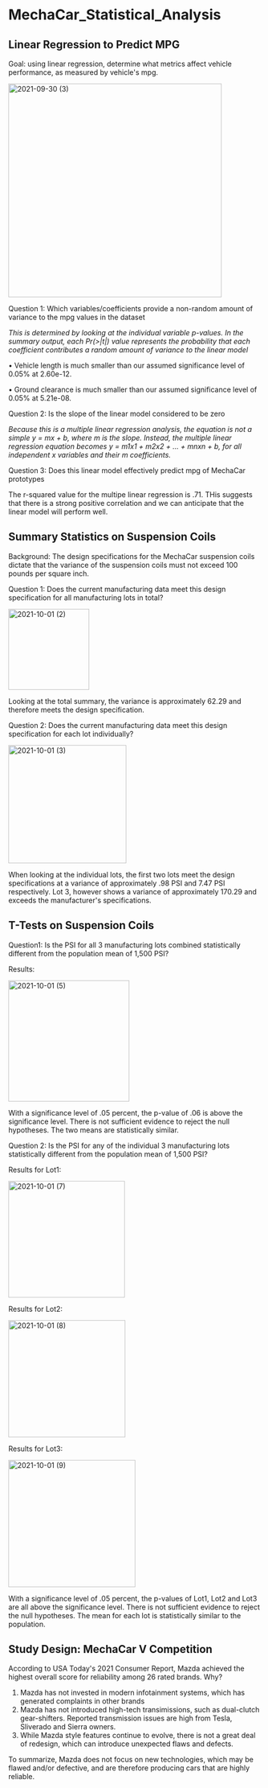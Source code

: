 # MechaCar_Statistical_Analysis

## Linear Regression to Predict MPG

Goal:  using linear regression, determine what metrics affect vehicle performance, as measured by vehicle's mpg.

<img width="425" alt="2021-09-30 (3)" src="https://user-images.githubusercontent.com/84471904/135563439-645c4a82-2b54-4d6f-823b-23e45a00ed3c.png">


Question 1:  Which variables/coefficients provide a non-random amount of variance to the mpg values in the dataset

_This is determined by looking at the individual variable p-values.  In the summary output, each Pr(>|t|) value represents the probability that each coefficient contributes a random amount of variance to the linear model_

•	Vehicle length is much smaller than our assumed significance level of 0.05% at 2.60e-12.

•	Ground clearance is much smaller than our assumed significance level of 0.05% at 5.21e-08.

Question 2:  Is the slope of the linear model considered to be zero

_Because this is a multiple linear regression analysis, the equation is not a simple y = mx + b, where m is the slope.  Instead, the multiple linear regression equation becomes y = m1x1 + m2x2 + … + mnxn + b, for all independent x variables and their m coefficients._

Question 3:  Does this linear model effectively predict mpg of MechaCar prototypes 

The r-squared value for the multipe linear regression is .71.  THis suggests that there is a strong positive correlation and we can anticipate that the linear model will perform well.  

## Summary Statistics on Suspension Coils

Background:  The design specifications for the MechaCar suspension coils dictate that the variance of the suspension coils must not exceed 100 pounds per square inch. 

Question 1: Does the current manufacturing data meet this design specification for all manufacturing lots in total?

<img width="161" alt="2021-10-01 (2)" src="https://user-images.githubusercontent.com/84471904/135667611-51dce5fa-be4a-472b-948a-1ddd53a627be.png">

Looking at the total summary, the variance is approximately 62.29 and therefore meets the design specification.


Question 2: Does the current manufacturing data meet this design specification for each lot individually? 

<img width="235" alt="2021-10-01 (3)" src="https://user-images.githubusercontent.com/84471904/135667793-f9bd88a8-e681-4c66-bd25-21d654b68b96.png">

When looking at the individual lots, the first two lots meet the design specifications at a variance of approximately .98 PSI and 7.47 PSI respectively.  Lot 3, however shows a variance of approximately 170.29 and exceeds the manufacturer's specifications.  

## T-Tests on Suspension Coils

Question1:  Is the PSI for all 3 manufacturing lots combined statistically different from the population mean of 1,500 PSI?

Results:

<img width="241" alt="2021-10-01 (5)" src="https://user-images.githubusercontent.com/84471904/135694695-180bb59b-3285-41f0-b80f-4de89987a61f.png">

With a significance level of .05 percent, the p-value of .06 is above the significance level.  There is not sufficient evidence to reject the null hypotheses.  The two means are statistically similar.  

Question 2:  Is the PSI for any of the individual 3 manufacturing lots statistically different from the population mean of 1,500 PSI?

Results for Lot1:

<img width="232" alt="2021-10-01 (7)" src="https://user-images.githubusercontent.com/84471904/135698065-25353f0c-638c-459d-8430-9b3357cfc28a.png">

Results for Lot2:

<img width="233" alt="2021-10-01 (8)" src="https://user-images.githubusercontent.com/84471904/135698101-76206c55-5a3e-453f-8a37-18bcb518d441.png">

Results for Lot3:

<img width="253" alt="2021-10-01 (9)" src="https://user-images.githubusercontent.com/84471904/135698144-d7cf3e53-ab21-4491-ba8f-71826d61241b.png">

With a significance level of .05 percent, the p-values of Lot1, Lot2 and Lot3 are all above the significance level.  There is not sufficient evidence to reject the null hypotheses.  The mean for each lot is statistically similar to the population.  

## Study Design: MechaCar V Competition

According to USA Today's 2021 Consumer Report, Mazda achieved the highest overall score for reliability among 26 rated brands.  Why?

1.  Mazda has not invested in modern infotainment systems, which has generated complaints in other brands
2.  Mazda has not introduced high-tech transimissions, such as dual-clutch gear-shifters.  Reported transmission issues are high from Tesla, Sliverado and Sierra owners. 
3.  While Mazda style features continue to evolve, there is not a great deal of redesign, which can introduce unexpected flaws and defects.

To summarize, Mazda does not focus on new technologies, which may be flawed and/or defective, and are therefore producing cars that are highly reliable.

























